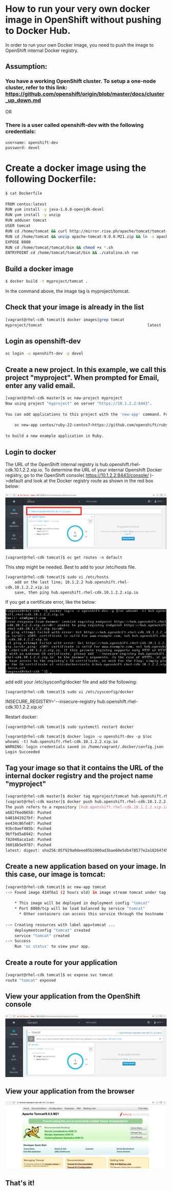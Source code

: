 
# How to run your very own docker image in OpenShift without pushing to Docker Hub.

In order to run your own Docker image, you need to push the image to OpenShift internal Docker registry.

## Assumption:
### You have a working OpenShift cluster. To setup a one-node cluster, refer to this link: https://github.com/openshift/origin/blob/master/docs/cluster_up_down.md
OR
### There is a user called openshift-dev with the following credentials:
```
username: openshift-dev
password: devel
```
# Create a docker image using the following Dockerfile:

```bash
$ cat Dockerfile

FROM centos:latest
RUN yum install -y java-1.8.0-openjdk-devel
RUN yum install -y unzip
RUN adduser tomcat
USER tomcat
RUN cd /home/tomcat && curl http://mirror.rise.ph/apache/tomcat/tomcat-9/v9.0.0.M21/bin/apache-tomcat-9.0.0.M21.zip -o apache-tomcat-9.0.0.M21.zip
RUN cd /home/tomcat && unzip apache-tomcat-9.0.0.M21.zip && ln -s apache-tomcat-9.0.0.M21 tomcat
EXPOSE 8080
RUN cd /home/tomcat/tomcat/bin && chmod +x *.sh
ENTRYPOINT cd /home/tomcat/tomcat/bin && ./catalina.sh run
```
## Build a docker image
```bash
$ docker build -t myproject/tomcat .
```
In the command above, the image tag is myproject/tomcat.

## Check that your image is already in the list

```bash
[vagrant@rhel-cdk tomcat]$ docker images|grep tomcat
myproject/tomcat                                              latest              5f174c0409aa        2 hours ago         517.5 MB
```

## Login as openshift-dev

```bash
oc login -u openshift-dev -p devel
```

## Create a new project. In this example, we call this project "myproject". When prompted for Email, enter any valid email.

```bash
[vagrant@rhel-cdk master]$ oc new-project myproject
Now using project "myproject" on server "https://10.1.2.2:8443".

You can add applications to this project with the 'new-app' command. For example, try:

    oc new-app centos/ruby-22-centos7~https://github.com/openshift/ruby-ex.git

to build a new example application in Ruby.
```
## Login to docker 

The URL of the OpenShift internal registry is hub.openshift.rhel-cdk.10.1.2.2.xip.io. To determine the URL of your internal Openshift Docker registry, go to the OpenShift console( https://10.1.2.2:8443/console/ )->default and look at the Docker registry route as shown in the red box below:

![images/openshift_registry_screenshot.png](images/openshift_registry_screenshot.png)

```
[vagrant@rhel-cdk tomcat]$ oc get routes -n default

```

This step might be needed. Best to add to your /etc/hosts file.

```
[vagrant@rhel-cdk tomcat]$ sudo vi /etc/hosts
    add on the last line; 10.1.2.2 hub.openshift.rhel-cdk.10.1.2.2.xip.io
    save, then ping hub.openshift.rhel-cdk.10.1.2.2.xip.io
```
If you get a certificate error, like the below:

![images/oc-er01.png](images/oc-er01.png)

add edit your /etc/sysconfig/docker file and add the following:

```
[vagrant@rhel-cdk tomcat]$ sudo vi /etc/sysconfig/docker
```
INSECURE_REGISTRY='--insecure-registry hub.openshift.rhel-cdk.10.1.2.2.xip.io'

Restart docker:

```
[vagrant@rhel-cdk tomcat]$ sudo systemctl restart docker
```

```
[vagrant@rhel-cdk tomcat]$ docker login -u openshift-dev -p $(oc whoami -t) hub.openshift.rhel-cdk.10.1.2.2.xip.io
WARNING: login credentials saved in /home/vagrant/.docker/config.json
Login Succeeded
``` 
## Tag your image so that it contains the URL of the internal docker registry and the project name "myproject"

```bash
[vagrant@rhel-cdk master]$ docker tag myproject/tomcat hub.openshift.rhel-cdk.10.1.2.2.xip.io/myproject/tomcat
[vagrant@rhel-cdk master]$ docker push hub.openshift.rhel-cdk.10.1.2.2.xip.io/myproject/tomcat
The push refers to a repository [hub.openshift.rhel-cdk.10.1.2.2.xip.io/myproject/tomcat]
a682f6ed0658: Pushed 
b481041927bf: Pushed 
ee434c86fe87: Pushed 
93bc0aef485b: Pushed 
9bffbd5a8942: Pushed 
f82048aca1ad: Pushed 
36018b5e9787: Pushed 
latest: digest: sha256:05f929a0deee05b2000ad3bae60e5db478577e2a18264745464e21b7f4a45efb size: 7424
```
## Create a new application based on your image. In this case, our image is tomcat:

```bash
[vagrant@rhel-cdk tomcat]$ oc new-app tomcat
--> Found image 434f6a1 (2 hours old) in image stream tomcat under tag "latest" for "tomcat"

    * This image will be deployed in deployment config "tomcat"
    * Port 8080/tcp will be load balanced by service "tomcat"
      * Other containers can access this service through the hostname "tomcat"

--> Creating resources with label app=tomcat ...
    deploymentconfig "tomcat" created
    service "tomcat" created
--> Success
    Run 'oc status' to view your app.
```

## Create a route for your application

```bash
[vagrant@rhel-cdk tomcat]$ oc expose svc tomcat
route "tomcat" exposed
```
## View your application from the OpenShift console

![OpenShift console](images/openshift_tomcat_screenshot.png)

## View your application from the browser

![Image of tomcat](images/tomcat_image.png)

## That's it!

